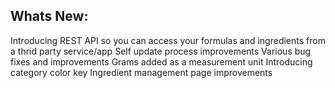 Whats New:
----------------------
Introducing REST API so you can access your formulas and ingredients from a thrid party service/app
Self update process improvements
Various bug fixes and improvements
Grams added as a measurement unit
Introducing category color key
Ingredient management page improvements
